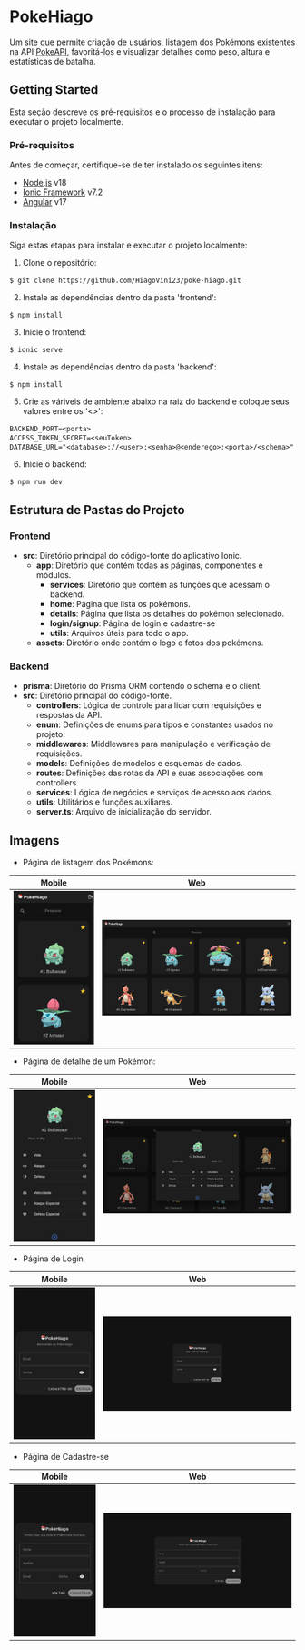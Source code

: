 # PokeHiago

Um site que permite criação de usuários, listagem dos Pokémons existentes na API [PokeAPI](https://pokeapi.co/), favoritá-los e visualizar detalhes como peso, altura e estatísticas de batalha.

## Getting Started

Esta seção descreve os pré-requisitos e o processo de instalação para executar o projeto localmente.

### Pré-requisitos

Antes de começar, certifique-se de ter instalado os seguintes itens:

- [Node.js](https://nodejs.org/) v18
- [Ionic Framework](https://ionicframework.com/) v7.2
- [Angular](https://angular.io/) v17

### Instalação

Siga estas etapas para instalar e executar o projeto localmente:

1. Clone o repositório:
```
$ git clone https://github.com/HiagoVini23/poke-hiago.git
```
2. Instale as dependências dentro da pasta 'frontend':
```
$ npm install
```
3. Inicie o frontend:
```
$ ionic serve
```
4. Instale as dependências dentro da pasta 'backend':
```
$ npm install
```
5. Crie as váriveis de ambiente abaixo na raiz do backend e coloque seus valores entre os '<>':
```
BACKEND_PORT=<porta>
ACCESS_TOKEN_SECRET=<seuToken>
DATABASE_URL="<database>://<user>:<senha>@<endereço>:<porta>/<schema>"
```
6. Inicie o backend:
```
$ npm run dev
```

## Estrutura de Pastas do Projeto

### Frontend
- **src**: Diretório principal do código-fonte do aplicativo Ionic.
  - **app**: Diretório que contém todas as páginas, componentes e módulos.
    - **services**: Diretório que contém as funções que acessam o backend.
    - **home**: Página que lista os pokémons.
    - **details**: Página que lista os detalhes do pokémon selecionado.
    - **login/signup**: Página de login e cadastre-se
    - **utils**: Arquivos úteis para todo o app.
  - **assets**: Diretório onde contém o logo e fotos dos pokémons.
### Backend
- **prisma**: Diretório do Prisma ORM contendo o schema e o client.
- **src**: Diretório principal do código-fonte.
  - **controllers**: Lógica de controle para lidar com requisições e respostas da API.
  - **enum**: Definições de enums para tipos e constantes usados no projeto.
  - **middlewares**: Middlewares para manipulação e verificação de requisições.
  - **models**: Definições de modelos e esquemas de dados.
  - **routes**: Definições das rotas da API e suas associações com controllers.
  - **services**: Lógica de negócios e serviços de acesso aos dados.
  - **utils**: Utilitários e funções auxiliares.
  - **server.ts**: Arquivo de inicialização do servidor.

## Imagens

- Página de listagem dos Pokémons:

| Mobile | Web |
|--------|-----|
| ![HomepagePhone](./fotos-docs/HomePhone.png) | ![HomepagePC](./fotos-docs/HomePC.png) |

- Página de detalhe de um Pokémon:

| Mobile | Web |
|--------|-----|
| ![DetailPhone](./fotos-docs/DetailPhone.png) | ![DetailPC](./fotos-docs/DetailPC.png) |

- Página de Login

| Mobile | Web |
|--------|-----|
| ![LoginPhone](./fotos-docs/LoginPhone.png) | ![LoginPC](./fotos-docs/LoginPC.png) |

- Página de Cadastre-se

| Mobile | Web |
|--------|-----|
| ![SignUpPhone](./fotos-docs/SignUpPhone.png) | ![SignUpPC](./fotos-docs/SignUpPC.png) |


